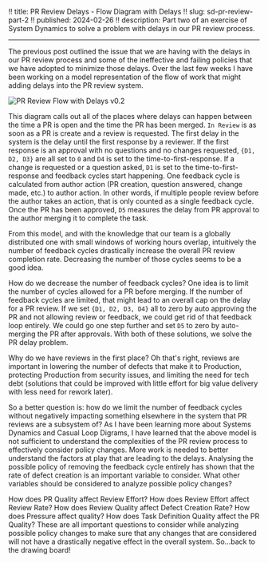 !! title: PR Review Delays - Flow Diagram with Delays
!! slug: sd-pr-review-part-2
!! published: 2024-02-26
!! description: Part two of an exercise of System Dynamics to solve a problem with delays in our PR review process.

---

The previous post outlined the issue that we are having with the delays in our PR review process and some of the
ineffective and failing policies that we have adopted to minimize those delays. Over the last few weeks I have been
working on a model representation of the flow of work that might adding delays into the PR review system.

![PR Review Flow with Delays v0.2](/posts/0030/flow-diagram-with-delays-v0_2.png)

This diagram calls out all of the places where delays can happen between the time a PR is open and the time the PR has
been merged. `In Review` is as soon as a PR is create and a review is requested. The first delay in the system is the
delay until the first response by a reviewer. If the first response is an approval with no questions and no changes
requested, `{D1, D2, D3}` are all set to `0` and `D4` is set to the time-to-first-response. If a change is requested or
a question asked, `D1` is set to the time-to-first-response and feedback cycles start happening. One feedback cycle is
calculated from author action (PR creation, question answered, change made, etc.) to author action. In other words, if
multiple people review before the author takes an action, that is only counted as a single feedback cycle. Once the PR
has been approved, `D5` measures the delay from PR approval to the author merging it to complete the task.

From this model, and with the knowledge that our team is a globally distributed one with small windows of working hours
overlap, intuitively the number of feedback cycles drastically increase the overall PR review completion rate.
Decreasing the number of those cycles seems to be a good idea.

How do we decrease the number of feedback cycles? One idea is to limit the number of cycles allowed for a PR before
merging. If the number of feedback cycles are limited, that might lead to an overall cap on the delay for a PR review.
If we set `{D1, D2, D3, D4}` all to zero by auto approving the PR and not allowing review or feedback, we could get rid
of that feedback loop entirely. We could go one step further and set `D5` to zero by auto-merging the PR after
approvals. With both of these solutions, we solve the PR delay problem.

Why do we have reviews in the first place? Oh that's right, reviews are important in lowering the number of defects that
make it to Production, protecting Production from security issues, and limiting the need for tech debt (solutions that
could be improved with little effort for big value delivery with less need for rework later).

So a better question is: how do we limit the number of feedback cycles without negatively impacting something elsewhere
in the system that PR reviews are a subsystem of? As I have been learning more about Systems Dynamics and Casual Loop
Digrams, I have learned that the above model is not sufficient to understand the complexities of the PR review process
to effectively consider policy changes. More work is needed to better understand the factors at play that are leading to
the delays. Analysing the possible policy of removing the feedback cycle entirely has shown that the rate of defect
creation is an important variable to consider. What other variables should be considered to analyze possible policy
changes?

How does PR Quality affect Review Effort? How does Review Effort affect Review Rate? How does Review Quality affect
Defect Creation Rate? How does Pressure affect quality? How does Task Definition Quality affect the PR Quality? These
are all important questions to consider while analyzing possible policy changes to make sure that any changes that are
considered will not have a drastically negative effect in the overall system. So...back to the drawing board!
